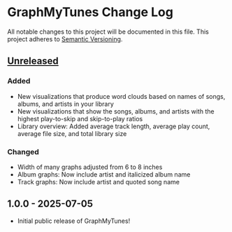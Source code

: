 # GraphMyTunes Change Log

All notable changes to this project will be documented in this file. This project adheres to [Semantic Versioning](http://semver.org/).

<!-- markdownlint-disable MD024 -->

## [Unreleased]

### Added

- New visualizations that produce word clouds based on names of songs, albums, and artists in your library
- New visualizations that show the songs, albums, and artists with the highest play-to-skip and skip-to-play ratios
- Library overview: Added average track length, average play count, average file size, and total library size

### Changed

- Width of many graphs adjusted from 6 to 8 inches
- Album graphs: Now include artist and italicized album name
- Track graphs: Now include artist and quoted song name

## 1.0.0 - 2025-07-05

- Initial public release of GraphMyTunes!

[Unreleased]: https://github.com/homebysix/GraphMyTunes/compare/v1.0.0...HEAD
